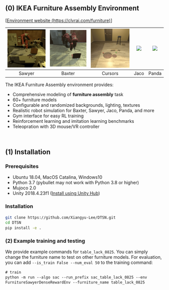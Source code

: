 ## (0) IKEA Furniture Assembly Environment 

[[Environment website (https://clvrai.com/furniture)](https://clvrai.com/furniture)]<br/>


|![](docs/img/agents/video_sawyer_swivel_chair.gif)|![](docs/img/agents/video_baxter_chair.gif)|![](docs/img/agents/video_cursor_round_table.gif)|![](docs/img/agents/video_jaco_tvunit.gif)|![](docs/img/agents/video_panda_table.gif)|
| :---: | :---: | :---: |:---: |:---: |
| Sawyer | Baxter | Cursors | Jaco | Panda |

The IKEA Furniture Assembly environment provides:
- Comprehensive modeling of **furniture assembly** task
- 60+ furniture models
- Configurable and randomized backgrounds, lighting, textures
- Realistic robot simulation for Baxter, Sawyer, Jaco, Panda, and more
- Gym interface for easy RL training
- Reinforcement learning and imitation learning benchmarks
- Teleopration with 3D mouse/VR controller

<br>

## (1) Installation

### Prerequisites
- Ubuntu 18.04, MacOS Catalina, Windows10
- Python 3.7 (pybullet may not work with Python 3.8 or higher)
- Mujoco 2.0
- Unity 2018.4.23f1 ([Install using Unity Hub](https://unity3d.com/get-unity/download))

### Installation
```bash
git clone https://github.com/Xiangyu-Lee/DTSN.git
cd DTSN
pip install -e .
```


### (2) Example training and testing
We provide example commands for `table_lack_0825`. You can simply change the furniture name to test on other furniture models.
For evaluation, you can add `--is_train False --num_eval 50` to the training command:
```shell script
# train
python -m run --algo sac --run_prefix sac_table_lack_0825 --env FurnitureSawyerDenseRewardEnv --furniture_name table_lack_0825

